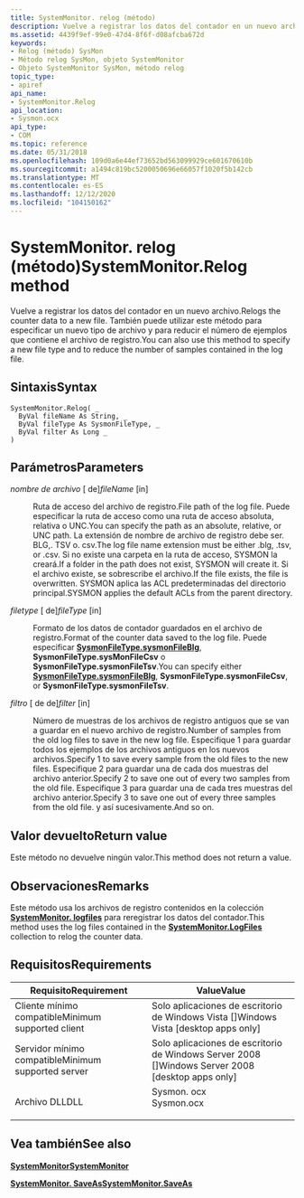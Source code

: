 ```yaml
---
title: SystemMonitor. relog (método)
description: Vuelve a registrar los datos del contador en un nuevo archivo. También puede utilizar este método para especificar un nuevo tipo de archivo y para reducir el número de ejemplos que contiene el archivo de registro.
ms.assetid: 4439f9ef-99e0-47d4-8f6f-d08afcba672d
keywords:
- Relog (método) SysMon
- Método relog SysMon, objeto SystemMonitor
- Objeto SystemMonitor SysMon, método relog
topic_type:
- apiref
api_name:
- SystemMonitor.Relog
api_location:
- Sysmon.ocx
api_type:
- COM
ms.topic: reference
ms.date: 05/31/2018
ms.openlocfilehash: 109d0a6e44ef73652bd563099929ce601670610b
ms.sourcegitcommit: a1494c819bc5200050696e66057f1020f5b142cb
ms.translationtype: MT
ms.contentlocale: es-ES
ms.lasthandoff: 12/12/2020
ms.locfileid: "104150162"
---
```

# <a name="systemmonitorrelog-method"></a><span data-ttu-id="000d5-107">SystemMonitor. relog (método)</span><span class="sxs-lookup"><span data-stu-id="000d5-107">SystemMonitor.Relog method</span></span>

<span data-ttu-id="000d5-108">Vuelve a registrar los datos del contador en un nuevo archivo.</span><span class="sxs-lookup"><span data-stu-id="000d5-108">Relogs the counter data to a new file.</span></span> <span data-ttu-id="000d5-109">También puede utilizar este método para especificar un nuevo tipo de archivo y para reducir el número de ejemplos que contiene el archivo de registro.</span><span class="sxs-lookup"><span data-stu-id="000d5-109">You can also use this method to specify a new file type and to reduce the number of samples contained in the log file.</span></span>

## <a name="syntax"></a><span data-ttu-id="000d5-110">Sintaxis</span><span class="sxs-lookup"><span data-stu-id="000d5-110">Syntax</span></span>


```VB
SystemMonitor.Relog( _
  ByVal fileName As String, _
  ByVal fileType As SysmonFileType, _
  ByVal filter As Long _
)
```



## <a name="parameters"></a><span data-ttu-id="000d5-111">Parámetros</span><span class="sxs-lookup"><span data-stu-id="000d5-111">Parameters</span></span>

<dl> <dt>

<span data-ttu-id="000d5-112">*nombre de archivo* \[ de\]</span><span class="sxs-lookup"><span data-stu-id="000d5-112">*fileName* \[in\]</span></span>
</dt> <dd>

<span data-ttu-id="000d5-113">Ruta de acceso del archivo de registro.</span><span class="sxs-lookup"><span data-stu-id="000d5-113">File path of the log file.</span></span> <span data-ttu-id="000d5-114">Puede especificar la ruta de acceso como una ruta de acceso absoluta, relativa o UNC.</span><span class="sxs-lookup"><span data-stu-id="000d5-114">You can specify the path as an absolute, relative, or UNC path.</span></span> <span data-ttu-id="000d5-115">La extensión de nombre de archivo de registro debe ser. BLG,. TSV o. csv.</span><span class="sxs-lookup"><span data-stu-id="000d5-115">The log file name extension must be either .blg, .tsv, or .csv.</span></span> <span data-ttu-id="000d5-116">Si no existe una carpeta en la ruta de acceso, SYSMON la creará.</span><span class="sxs-lookup"><span data-stu-id="000d5-116">If a folder in the path does not exist, SYSMON will create it.</span></span> <span data-ttu-id="000d5-117">Si el archivo existe, se sobrescribe el archivo.</span><span class="sxs-lookup"><span data-stu-id="000d5-117">If the file exists, the file is overwritten.</span></span> <span data-ttu-id="000d5-118">SYSMON aplica las ACL predeterminadas del directorio principal.</span><span class="sxs-lookup"><span data-stu-id="000d5-118">SYSMON applies the default ACLs from the parent directory.</span></span>

</dd> <dt>

<span data-ttu-id="000d5-119">*filetype* \[ de\]</span><span class="sxs-lookup"><span data-stu-id="000d5-119">*fileType* \[in\]</span></span>
</dt> <dd>

<span data-ttu-id="000d5-120">Formato de los datos de contador guardados en el archivo de registro.</span><span class="sxs-lookup"><span data-stu-id="000d5-120">Format of the counter data saved to the log file.</span></span> <span data-ttu-id="000d5-121">Puede especificar [**SysmonFileType.sysmonFileBlg**](/windows/win32/api/isysmon/ne-isysmon-sysmonfiletype), **SysmonFileType.sysMonFileCsv** o **SysmonFileType.sysmonFileTsv**.</span><span class="sxs-lookup"><span data-stu-id="000d5-121">You can specify either [**SysmonFileType.sysmonFileBlg**](/windows/win32/api/isysmon/ne-isysmon-sysmonfiletype), **SysmonFileType.sysmonFileCsv**, or **SysmonFileType.sysmonFileTsv**.</span></span>

</dd> <dt>

<span data-ttu-id="000d5-122">*filtro* \[ de de\]</span><span class="sxs-lookup"><span data-stu-id="000d5-122">*filter* \[in\]</span></span>
</dt> <dd>

<span data-ttu-id="000d5-123">Número de muestras de los archivos de registro antiguos que se van a guardar en el nuevo archivo de registro.</span><span class="sxs-lookup"><span data-stu-id="000d5-123">Number of samples from the old log files to save in the new log file.</span></span> <span data-ttu-id="000d5-124">Especifique 1 para guardar todos los ejemplos de los archivos antiguos en los nuevos archivos.</span><span class="sxs-lookup"><span data-stu-id="000d5-124">Specify 1 to save every sample from the old files to the new files.</span></span> <span data-ttu-id="000d5-125">Especifique 2 para guardar una de cada dos muestras del archivo anterior.</span><span class="sxs-lookup"><span data-stu-id="000d5-125">Specify 2 to save one out of every two samples from the old file.</span></span> <span data-ttu-id="000d5-126">Especifique 3 para guardar una de cada tres muestras del archivo anterior.</span><span class="sxs-lookup"><span data-stu-id="000d5-126">Specify 3 to save one out of every three samples from the old file.</span></span> <span data-ttu-id="000d5-127">y así sucesivamente.</span><span class="sxs-lookup"><span data-stu-id="000d5-127">And so on.</span></span>

</dd> </dl>

## <a name="return-value"></a><span data-ttu-id="000d5-128">Valor devuelto</span><span class="sxs-lookup"><span data-stu-id="000d5-128">Return value</span></span>

<span data-ttu-id="000d5-129">Este método no devuelve ningún valor.</span><span class="sxs-lookup"><span data-stu-id="000d5-129">This method does not return a value.</span></span>

## <a name="remarks"></a><span data-ttu-id="000d5-130">Observaciones</span><span class="sxs-lookup"><span data-stu-id="000d5-130">Remarks</span></span>

<span data-ttu-id="000d5-131">Este método usa los archivos de registro contenidos en la colección [**SystemMonitor. logfiles**](systemmonitor-logfiles.md) para reregistrar los datos del contador.</span><span class="sxs-lookup"><span data-stu-id="000d5-131">This method uses the log files contained in the [**SystemMonitor.LogFiles**](systemmonitor-logfiles.md) collection to relog the counter data.</span></span>

## <a name="requirements"></a><span data-ttu-id="000d5-132">Requisitos</span><span class="sxs-lookup"><span data-stu-id="000d5-132">Requirements</span></span>



| <span data-ttu-id="000d5-133">Requisito</span><span class="sxs-lookup"><span data-stu-id="000d5-133">Requirement</span></span> | <span data-ttu-id="000d5-134">Value</span><span class="sxs-lookup"><span data-stu-id="000d5-134">Value</span></span> |
|-------------------------------------|---------------------------------------------------------------------------------------|
| <span data-ttu-id="000d5-135">Cliente mínimo compatible</span><span class="sxs-lookup"><span data-stu-id="000d5-135">Minimum supported client</span></span><br/> | <span data-ttu-id="000d5-136">Solo aplicaciones de escritorio de Windows Vista \[\]</span><span class="sxs-lookup"><span data-stu-id="000d5-136">Windows Vista \[desktop apps only\]</span></span><br/>                                        |
| <span data-ttu-id="000d5-137">Servidor mínimo compatible</span><span class="sxs-lookup"><span data-stu-id="000d5-137">Minimum supported server</span></span><br/> | <span data-ttu-id="000d5-138">Solo aplicaciones de escritorio de Windows Server 2008 \[\]</span><span class="sxs-lookup"><span data-stu-id="000d5-138">Windows Server 2008 \[desktop apps only\]</span></span><br/>                                  |
| <span data-ttu-id="000d5-139">Archivo DLL</span><span class="sxs-lookup"><span data-stu-id="000d5-139">DLL</span></span><br/>                      | <dl> <span data-ttu-id="000d5-140"><dt>Sysmon. ocx</dt></span><span class="sxs-lookup"><span data-stu-id="000d5-140"><dt>Sysmon.ocx</dt></span></span> </dl> |



## <a name="see-also"></a><span data-ttu-id="000d5-141">Vea también</span><span class="sxs-lookup"><span data-stu-id="000d5-141">See also</span></span>

<dl> <dt>

[<span data-ttu-id="000d5-142">**SystemMonitor**</span><span class="sxs-lookup"><span data-stu-id="000d5-142">**SystemMonitor**</span></span>](systemmonitor.md)
</dt> <dt>

[<span data-ttu-id="000d5-143">**SystemMonitor. SaveAs**</span><span class="sxs-lookup"><span data-stu-id="000d5-143">**SystemMonitor.SaveAs**</span></span>](systemmonitor-saveas.md)
</dt> </dl>

 

 





